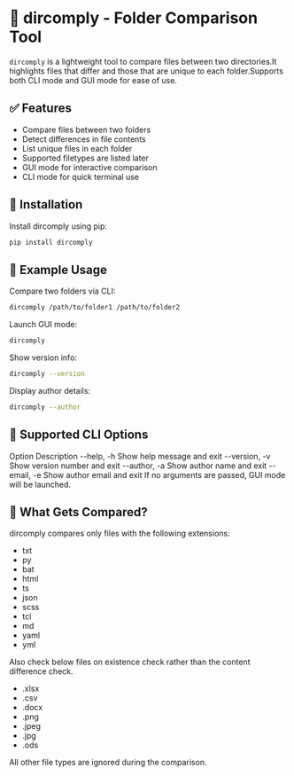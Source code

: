 # 📁 dircomply - Folder Comparison Tool

`dircomply` is a lightweight tool to compare files between two directories.It highlights files that differ and those that are unique to each folder.Supports both CLI mode and GUI mode for ease of use.

## ✅ Features

- Compare files between two folders
- Detect differences in file contents
- List unique files in each folder
- Supported filetypes are listed later
- GUI mode for interactive comparison
- CLI mode for quick terminal use

## 💾 Installation

Install dircomply using pip:

```sh
pip install dircomply
```

## 🧪 Example Usage

Compare two folders via CLI:

```sh
dircomply /path/to/folder1 /path/to/folder2
```

Launch GUI mode:

```sh
dircomply
```

Show version info:

```sh
dircomply --version
```

Display author details:

```sh
dircomply --author
```

## 📌 Supported CLI Options

Option Description
--help, -h Show help message and exit
--version, -v Show version number and exit
--author, -a Show author name and exit
--email, -e Show author email and exit
If no arguments are passed, GUI mode will be launched.

## 🔎 What Gets Compared?

dircomply compares only files with the following extensions:

- txt
- py
- bat
- html
- ts
- json
- scss
- tcl
- md
- yaml
- yml

Also check below files on existence check rather than the content difference check.

- .xlsx
- .csv
- .docx
- .png
- .jpeg
- .jpg
- .ods

All other file types are ignored during the comparison.
